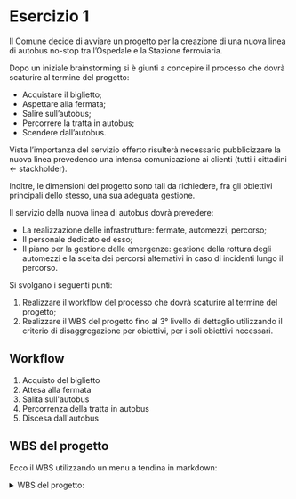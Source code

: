 # Esercizio 1

Il Comune decide di avviare un progetto per la creazione di una nuova linea di autobus no-stop tra l’Ospedale e la Stazione ferroviaria.

Dopo un iniziale brainstorming si è giunti a concepire il processo che dovrà scaturire al termine del progetto:
- Acquistare il biglietto;
- Aspettare alla fermata;
- Salire sull’autobus;
- Percorrere la tratta in autobus;
- Scendere dall’autobus.

Vista l’importanza del servizio offerto risulterà necessario pubblicizzare la nuova linea prevedendo una intensa comunicazione ai clienti (tutti i cittadini <- stackholder).

Inoltre, le dimensioni del progetto sono tali da richiedere, fra gli obiettivi principali dello stesso, una sua adeguata gestione.

Il servizio della nuova linea di autobus dovrà prevedere:
- La realizzazione delle infrastrutture: fermate, automezzi, percorso;
- Il personale dedicato ed esso;
- Il piano per la gestione delle emergenze: gestione della rottura degli automezzi e la scelta dei percorsi alternativi in caso di incidenti lungo il percorso.

Si svolgano i seguenti punti:
1. Realizzare il workflow del processo che dovrà scaturire al termine del progetto;
2. Realizzare il WBS del progetto fino al 3° livello di dettaglio utilizzando il criterio di disaggregazione per obiettivi, per i soli obiettivi necessari.

## Workflow

1. Acquisto del biglietto
2. Attesa alla fermata
3. Salita sull'autobus
4. Percorrenza della tratta in autobus
5. Discesa dall'autobus

## WBS del progetto

Ecco il WBS utilizzando un menu a tendina in markdown:

<details>
<summary>WBS del progetto:</summary>

1. **Creazione della nuova linea di autobus**
    - 1.1 Realizzazione delle infrastrutture
        - 1.1.1 Costruzione delle fermate
        - 1.1.2 Acquisto dei nuovi automezzi
        - 1.1.3 Definizione del percorso
    - 1.2 Assunzione del personale dedicato
        - 1.2.1 Selezione dei conducenti
        - 1.2.2 Formazione del personale di bordo
    - 1.3 Pianificazione della gestione delle emergenze
        - 1.3.1 Elaborazione del piano per la gestione delle rotture degli automezzi
        - 1.3.2 Identificazione dei percorsi alternativi in caso di incidenti
2. **Pubblicizzazione della nuova linea**
    - 2.1 Creazione dei materiali pubblicitari
        - 2.1.1 Realizzazione di volantini
        - 2.1.2 Progettazione di manifesti
    - 2.2 Distribuzione dei materiali pubblicitari
        - 2.2.1 Organizzazione di eventi di lancio
        - 2.2.2 Distribuzione dei volantini e dei manifesti
3. **Gestione del progetto**
    - 3.1 Monitoraggio delle attività
        - 3.1.1 Controllo dello stato delle infrastrutture
        - 3.1.2 Verifica del reclutamento del personale
        - 3.1.3 Supervisione della distribuzione dei materiali pubblicitari
    - 3.2 Gestione delle risorse
        - 3.2.1 Assegnazione dei compiti
        - 3.2.2 Controllo del budget
    - 3.3 Gestione dei rischi
        - 3.3.1 Identificazione dei rischi potenziali
        - 3.3.2 Implementazione di misure di mitigazione

</details>
